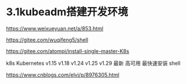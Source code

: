 # 3.1kubeadm搭建开发环境


https://www.weixueyuan.net/a/853.html


https://gitee.com/wuqifeng5/shell


https://gitee.com/atompi/install-single-master-K8s




k8s Kubernetes v1.15 v1.18 v1.24 v1.25 v1.29 最新 高可用 最快速安装 shell

https://www.cnblogs.com/elvi/p/8976305.html